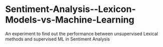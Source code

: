 # Sentiment-Analysis--Lexicon-Models-vs-Machine-Learning
An experiment to find out the performance between unsupervised Lexical methods and supervised ML in Sentiment Analysis
